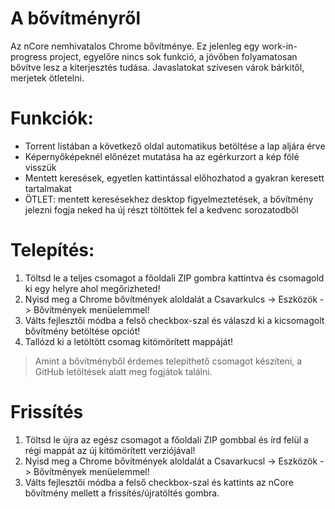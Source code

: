 # A bővítményről
Az nCore nemhivatalos Chrome bővítménye. Ez jelenleg egy work-in-progress project, egyelőre nincs sok funkció, a jövőben folyamatosan bővítve lesz a kiterjesztés tudása. Javaslatokat szívesen várok bárkitől, merjetek ötletelni.

# Funkciók:

* Torrent listában a következő oldal automatikus betöltése a lap aljára érve
* Képernyőképeknél előnézet mutatása ha az egérkurzort a kép fölé visszük
* Mentett keresések, egyetlen kattintással előhozhatod a gyakran keresett tartalmakat
* ÖTLET: mentett keresésekhez desktop figyelmeztetések, a bővítmény jelezni fogja neked ha új részt töltöttek fel a kedvenc sorozatodből

# Telepítés:

1. Töltsd le a teljes csomagot a főoldali ZIP gombra kattintva és csomagold ki egy helyre ahol megőrizheted!
1. Nyisd meg a Chrome bővítmények aloldalát a Csavarkulcs -> Eszközök -> Bővítmények menüelemmel!
1. Válts fejlesztői módba a felső checkbox-szal és válaszd ki a kicsomagolt bővítmény betöltése opciót!
1. Tallózd ki a letöltött csomag kitömörített mappáját!

> Amint a bővítményből érdemes telepíthető csomagot készíteni, a GitHub letöltések alatt meg fogjátok találni.

# Frissítés

1. Töltsd le újra az egész csomagot a főoldali ZIP gombbal és írd felül a régi mappát az új kitömörített verziójával!
1. Nyisd meg a Chrome bővítmények aloldalát a Csavarkucsl -> Eszközök -> Bővítmények menüelemmel!
1. Válts fejlesztői módba a felső checkbox-szal és kattints az nCore bővítmény mellett a frissítés/újratöltés gombra.